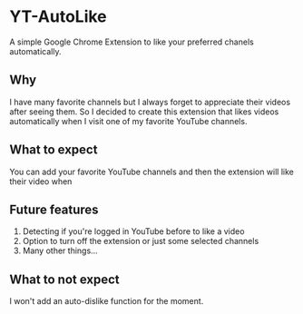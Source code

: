 # YT-AutoLike
A simple Google Chrome Extension to like your preferred chanels automatically.

## Why
I have many favorite channels but I always forget to appreciate their videos after seeing them. So I decided to create this extension that likes videos automatically when I visit one of my favorite YouTube channels.

## What to expect
You can add your favorite YouTube channels and then the extension will like their video when

## Future features
1. Detecting if you're logged in YouTube before to like a video
2. Option to turn off the extension or just some selected channels
3. Many other things...

## What to not expect
I won't add an auto-dislike function for the moment.
